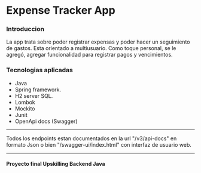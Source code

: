 # Expense Tracker App


### Introduccion
La app trata sobre poder registrar expensas y poder hacer un seguimiento de gastos. Esta orientado a multiusuario. Como toque personal, se le agregó, agregar funcionalidad para registrar pagos y vencimientos.

### Tecnologias aplicadas
- Java
- Spring framework.
- H2 server SQL.
- Lombok
- Mockito
- Junit
- OpenApi docs (Swagger)

---

Todos los endpoints estan documentados en la url "/v3/api-docs" en formato Json o bien "/swagger-ui/index.html" con interfaz de usuario web.

---
#### Proyecto final Upskilling Backend Java
